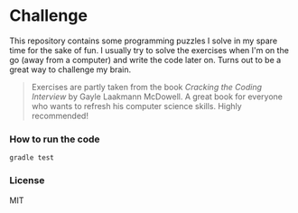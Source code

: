 # Challenge

This repository contains some programming puzzles I solve in my spare time for the sake of fun. I usually try to solve the exercises when I'm on the go (away from a computer) and write the code later on. Turns out to be a great way to challenge my brain.

> Exercises are partly taken from the book _Cracking the Coding Interview_ by Gayle Laakmann McDowell. A great book for everyone who wants to refresh his computer science skills. Highly recommended!

### How to run the code

```
gradle test
```

### License

MIT
